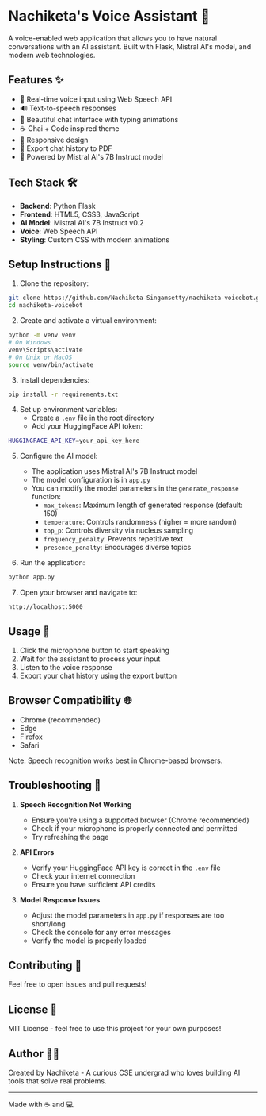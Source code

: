 # Nachiketa's Voice Assistant 🤖

A voice-enabled web application that allows you to have natural conversations with an AI assistant. Built with Flask, Mistral AI's model, and modern web technologies.

## Features ✨

- 🎤 Real-time voice input using Web Speech API
- 🔊 Text-to-speech responses
- 💬 Beautiful chat interface with typing animations
- ☕ Chai + Code inspired theme
- 📱 Responsive design
- 📄 Export chat history to PDF
- 🤖 Powered by Mistral AI's 7B Instruct model

## Tech Stack 🛠️

- **Backend**: Python Flask
- **Frontend**: HTML5, CSS3, JavaScript
- **AI Model**: Mistral AI's 7B Instruct v0.2
- **Voice**: Web Speech API
- **Styling**: Custom CSS with modern animations

## Setup Instructions 🚀

1. Clone the repository:
```bash
git clone https://github.com/Nachiketa-Singamsetty/nachiketa-voicebot.git
cd nachiketa-voicebot
```

2. Create and activate a virtual environment:
```bash
python -m venv venv
# On Windows
venv\Scripts\activate
# On Unix or MacOS
source venv/bin/activate
```

3. Install dependencies:
```bash
pip install -r requirements.txt
```

4. Set up environment variables:
   - Create a `.env` file in the root directory
   - Add your HuggingFace API token:
```bash
HUGGINGFACE_API_KEY=your_api_key_here
```

5. Configure the AI model:
   - The application uses Mistral AI's 7B Instruct model
   - The model configuration is in `app.py`
   - You can modify the model parameters in the `generate_response` function:
     - `max_tokens`: Maximum length of generated response (default: 150)
     - `temperature`: Controls randomness (higher = more random)
     - `top_p`: Controls diversity via nucleus sampling
     - `frequency_penalty`: Prevents repetitive text
     - `presence_penalty`: Encourages diverse topics

6. Run the application:
```bash
python app.py
```

7. Open your browser and navigate to:
```
http://localhost:5000
```

## Usage 🎯

1. Click the microphone button to start speaking
2. Wait for the assistant to process your input
3. Listen to the voice response
4. Export your chat history using the export button

## Browser Compatibility 🌐

- Chrome (recommended)
- Edge
- Firefox
- Safari

Note: Speech recognition works best in Chrome-based browsers.

## Troubleshooting 🔧

1. **Speech Recognition Not Working**
   - Ensure you're using a supported browser (Chrome recommended)
   - Check if your microphone is properly connected and permitted
   - Try refreshing the page

2. **API Errors**
   - Verify your HuggingFace API key is correct in the `.env` file
   - Check your internet connection
   - Ensure you have sufficient API credits

3. **Model Response Issues**
   - Adjust the model parameters in `app.py` if responses are too short/long
   - Check the console for any error messages
   - Verify the model is properly loaded

## Contributing 🤝

Feel free to open issues and pull requests!

## License 📝

MIT License - feel free to use this project for your own purposes!

## Author 👨‍💻

Created by Nachiketa - A curious CSE undergrad who loves building AI tools that solve real problems.

---
Made with ☕ and 💻 